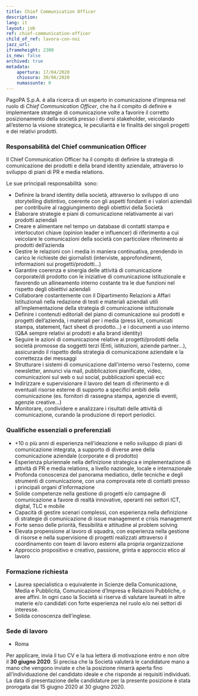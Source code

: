 ```yaml
---
title: Chief Communication Officer
description:
lang: it
layout: job
ref: chief-communication-officer
child_of_ref: lavora-con-noi
jazz_url: 
iframeheight: 2300
is_new: false
archived: true
metadata:
    apertura: 17/04/2020
    chiusura: 30/06/2020
    numassunte: 0
---
```


PagoPA S.p.A. è alla ricerca di un esperto in comunicazione d’impresa nel ruolo di _Chief Communication Officer_, che ha il compito di definire e implementare strategie di comunicazione volte a favorire il corretto posizionamento della società presso i diversi stakeholder, veicolando all’esterno la visione strategica, le peculiarità e le finalità dei singoli progetti e dei relativi prodotti. 



### Responsabilità del Chief communication Officer

Il Chief Communication Officer ha il compito di definire la strategia di comunicazione dei prodotti e della brand identity aziendale, attraverso lo sviluppo di piani di PR e media relations.

Le sue principali responsabilità  sono:
* Definire la brand identity della società, attraverso lo sviluppo di uno storytelling distintivo, coerente con gli aspetti fondanti e i valori aziendali per contribuire al raggiungimento degli obiettivi della Società
* Elaborare strategie e piani di comunicazione relativamente ai vari prodotti aziendali
* Creare e alimentare nel tempo un database di contatti stampa e interlocutori chiave (opinion leader e influencer) di riferimento a cui veicolare le comunicazioni della società con particolare riferimento ai prodotti dell’azienda
* Gestire le relazioni con i media in maniera continuativa, prendendo in carico le richieste dei giornalisti (interviste, approfondimenti, informazioni sui progetti/prodotti...) 
* Garantire coerenza e sinergia delle attività di comunicazione corporate/di prodotto con le iniziative di comunicazione istituzionale e favorendo un allineamento interno costante tra le due funzioni nel rispetto degli obiettivi aziendali 
* Collaborare costantemente con il Dipartimento Relazioni a Affari Istituzionali nella redazione di testi e materiali aziendali utili all’implementazione della strategia di comunicazione istituzionale
* Definire i contenuti editoriali del piano di comunicazione sui prodotti e progetti dell’azienda, i materiali per i media (press kit, comunicati stampa, statement, fact sheet di prodotto…) e i documenti a uso interno (Q&A sempre relativi ai prodotti e alla brand identity)
* Seguire le azioni di comunicazione relative ai progetti/prodotti della società promosse da soggetti terzi (Enti, istituzioni, aziende partner…), assicurando il rispetto della strategia di comunicazione aziendale e la correttezza dei messaggi
* Strutturare i sistemi di comunicazione dall'interno verso l'esterno, come newsletter, annunci via mail, pubblicazioni pianificate, video, comunicazioni sul web o sui social, pubblicazioni speciali ecc
* Indirizzare e supervisionare il lavoro del team di riferimento e di eventuali risorse esterne di supporto a specifici ambiti della comunicazione (es. fornitori di rassegna stampa, agenzie di eventi, agenzie creative…) 
* Monitorare, condividere e analizzare i risultati delle attività di comunicazione, curando la produzione di report periodici. 


### Qualifiche essenziali o preferenziali

* +10 o più anni di esperienza nell’ideazione e nello sviluppo di piani di comunicazione integrata, a supporto di diverse aree della comunicazione aziendale (corporate e di prodotto) 
* Esperienza pluriennale nella definizione strategica e implementazione di attività di PR e media relations, a livello nazionale, locale e internazionale 
* Profonda conoscenza del panorama mediatico, delle tecniche e degli strumenti di comunicazione, con una comprovata rete di contatti presso i principali organi d'informazione 
* Solide competenze nella gestione di progetti e/o campagne di comunicazione a favore di realtà innovative, operanti nei settori ICT, digital, TLC e mobile  
* Capacità di gestire scenari complessi, con esperienza nella definizione di strategie di comunicazione di issue management e crisis management
* Forte senso delle priorità, flessibilità e attitudine al problem solving 
* Elevata propensione al lavoro di squadra, con esperienza nella gestione di risorse e nella supervisione di progetti realizzati attraverso il coordinamento con team di lavoro esterni alla propria organizzazione
* Approccio propositivo e creativo, passione, grinta e approccio etico al lavoro


### Formazione richiesta

* Laurea specialistica o equivalente in Scienze della Comunicazione, Media e Pubblicità, Comunicazione d’Impresa e Relazioni Pubbliche, o aree affini. In ogni caso la Società si riserva di valutare laureati in altre materie e/o candidati con forte esperienza nel ruolo e/o nei settori di interesse.  
* Solida conoscenza dell’inglese.


### Sede di lavoro

* Roma

Per applicare, invia il tuo CV e la tua lettera di motivazione entro e non oltre il **30  giugno 2020**. Si precisa che la Società valuterà le candidature mano a mano che vengono inviate e che la posizione rimarrà aperta fino all’individuazione del candidato ideale e che risponde ai requisiti individuati.
La data di presentazione delle candidature per la presente posizione è stata prorogata dal 15 giugno 2020 al 30 giugno 2020.


